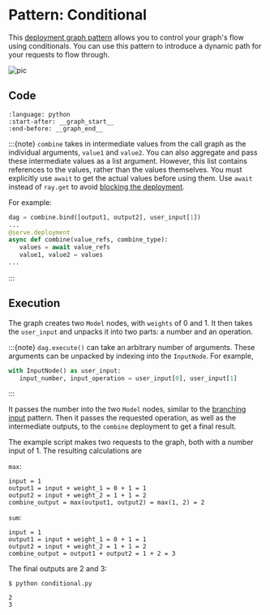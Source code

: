# Pattern: Conditional

This [deployment graph pattern](serve-deployment-graph-patterns-overview) allows you to control your graph's flow using conditionals. You can use this pattern to introduce a dynamic path for your requests to flow through.

![pic](https://raw.githubusercontent.com/ray-project/images/master/docs/serve/deployment-graph/control_flow_based_on_user_inputs.svg)

## Code

```{literalinclude} ../../doc_code/conditional.py
:language: python
:start-after: __graph_start__
:end-before: __graph_end__
```

:::{note}
`combine` takes in intermediate values from the call graph as the individual arguments, `value1` and `value2`. You can also aggregate and pass these intermediate values as a list argument. However, this list contains references to the values, rather than the values themselves. You must explicitly use `await` to get the actual values before using them. Use `await` instead of `ray.get` to avoid [blocking the deployment](serve-model-composition-await-warning).

For example:
```python
dag = combine.bind([output1, output2], user_input[1])
...
@serve.deployment
async def combine(value_refs, combine_type):
   values = await value_refs
   value1, value2 = values
...
```
:::

## Execution

The graph creates two `Model` nodes, with `weights` of 0 and 1. It then takes the `user_input` and unpacks it into two parts: a number and an operation.

:::{note}
`dag.execute()` can take an arbitrary number of arguments. These arguments can be unpacked by indexing into the `InputNode`. For example,

```python
with InputNode() as user_input:
   input_number, input_operation = user_input[0], user_input[1]
```
:::

It passes the number into the two `Model` nodes, similar to the [branching input](deployment-graph-pattern-branching-input) pattern. Then it passes the requested operation, as well as the intermediate outputs, to the `combine` deployment to get a final result.

The example script makes two requests to the graph, both with a number input of 1. The resulting calculations are

`max`:

```
input = 1
output1 = input + weight_1 = 0 + 1 = 1
output2 = input + weight_2 = 1 + 1 = 2
combine_output = max(output1, output2) = max(1, 2) = 2
```

`sum`:

```
input = 1
output1 = input + weight_1 = 0 + 1 = 1
output2 = input + weight_2 = 1 + 1 = 2
combine_output = output1 + output2 = 1 + 2 = 3
```

The final outputs are 2 and 3:

```
$ python conditional.py

2
3
```
